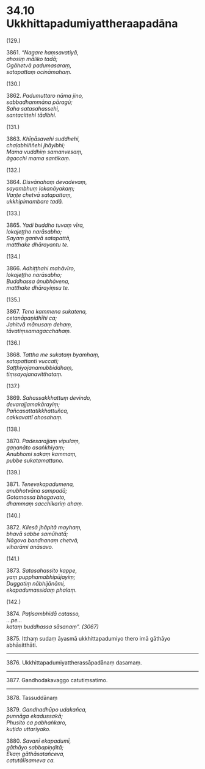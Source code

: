 # 34.10 Ukkhittapadumiyattheraapadāna

(129.)

3861\. _“Nagare haṃsavatiyā,_  
_ahosiṃ māliko tadā;_  
_Ogāhetvā padumasaraṃ,_  
_satapattaṃ ocināmahaṃ._  

(130.)

3862\. _Padumuttaro nāma jino,_  
_sabbadhammāna pāragū;_  
_Saha satasahassehi,_  
_santacittehi tādibhi._  

(131.)

3863\. _Khīṇāsavehi suddhehi,_  
_chaḷabhiññehi jhāyibhi;_  
_Mama vuddhiṃ samanvesaṃ,_  
_āgacchi mama santikaṃ._  

(132.)

3864\. _Disvānahaṃ devadevaṃ,_  
_sayambhuṃ lokanāyakaṃ;_  
_Vaṇṭe chetvā satapattaṃ,_  
_ukkhipimambare tadā._  

(133.)

3865\. _Yadi buddho tuvaṃ vīra,_  
_lokajeṭṭho narāsabho;_  
_Sayaṃ gantvā satapattā,_  
_matthake dhārayantu te._  

(134.)

3866\. _Adhiṭṭhahi mahāvīro,_  
_lokajeṭṭho narāsabho;_  
_Buddhassa ānubhāvena,_  
_matthake dhārayiṃsu te._  

(135.)

3867\. _Tena kammena sukatena,_  
_cetanāpaṇidhīhi ca;_  
_Jahitvā mānusaṃ dehaṃ,_  
_tāvatiṃsamagacchahaṃ._  

(136.)

3868\. _Tattha me sukataṃ byamhaṃ,_  
_satapattanti vuccati;_  
_Saṭṭhiyojanamubbiddhaṃ,_  
_tiṃsayojanavitthataṃ._  

(137.)

3869\. _Sahassakkhattuṃ devindo,_  
_devarajjamakārayiṃ;_  
_Pañcasattatikkhattuñca,_  
_cakkavattī ahosahaṃ._  

(138.)

3870\. _Padesarajjaṃ vipulaṃ,_  
_gaṇanāto asaṅkhiyaṃ;_  
_Anubhomi sakaṃ kammaṃ,_  
_pubbe sukatamattano._  

(139.)

3871\. _Tenevekapadumena,_  
_anubhotvāna sampadā;_  
_Gotamassa bhagavato,_  
_dhammaṃ sacchikariṃ ahaṃ._  

(140.)

3872\. _Kilesā jhāpitā mayhaṃ,_  
_bhavā sabbe samūhatā;_  
_Nāgova bandhanaṃ chetvā,_  
_viharāmi anāsavo._  

(141.)

3873\. _Satasahassito kappe,_  
_yaṃ pupphamabhipūjayiṃ;_  
_Duggatiṃ nābhijānāmi,_  
_ekapadumassidaṃ phalaṃ._  

(142.)

3874\. _Paṭisambhidā catasso,_  
_…pe…_  
_kataṃ buddhassa sāsanaṃ”. (3067)_  

3875\. Itthaṃ sudaṃ āyasmā ukkhittapadumiyo thero imā gāthāyo abhāsitthāti.

---

3876\. Ukkhittapadumiyattherassāpadānaṃ dasamaṃ.

---

3877\. Gandhodakavaggo catutiṃsatimo.

---

3878\. Tassuddānaṃ

3879\. _Gandhadhūpo udakañca,_  
_punnāga ekadussakā;_  
_Phusito ca pabhaṅkaro,_  
_kuṭido uttarīyako._  

3880\. _Savanī ekapadumī,_  
_gāthāyo sabbapiṇḍitā;_  
_Ekaṃ gāthāsatañceva,_  
_catutālīsameva ca._
